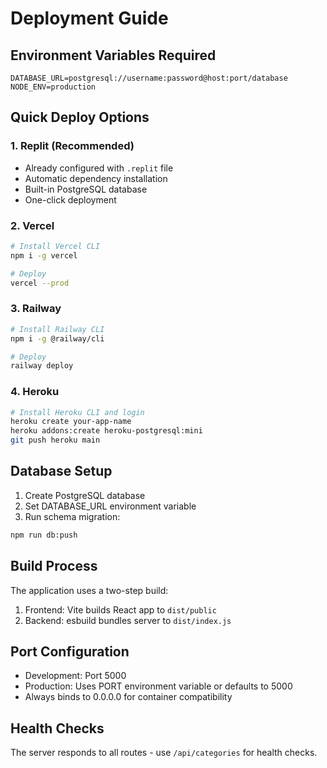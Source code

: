 # Deployment Guide

## Environment Variables Required

```env
DATABASE_URL=postgresql://username:password@host:port/database
NODE_ENV=production
```

## Quick Deploy Options

### 1. Replit (Recommended)
- Already configured with `.replit` file
- Automatic dependency installation
- Built-in PostgreSQL database
- One-click deployment

### 2. Vercel
```bash
# Install Vercel CLI
npm i -g vercel

# Deploy
vercel --prod
```

### 3. Railway
```bash
# Install Railway CLI
npm i -g @railway/cli

# Deploy
railway deploy
```

### 4. Heroku
```bash
# Install Heroku CLI and login
heroku create your-app-name
heroku addons:create heroku-postgresql:mini
git push heroku main
```

## Database Setup

1. Create PostgreSQL database
2. Set DATABASE_URL environment variable
3. Run schema migration:
```bash
npm run db:push
```

## Build Process

The application uses a two-step build:
1. Frontend: Vite builds React app to `dist/public`
2. Backend: esbuild bundles server to `dist/index.js`

## Port Configuration

- Development: Port 5000
- Production: Uses PORT environment variable or defaults to 5000
- Always binds to 0.0.0.0 for container compatibility

## Health Checks

The server responds to all routes - use `/api/categories` for health checks.